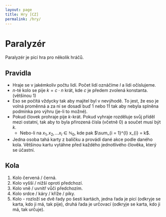 ```yaml
---
layout: page
title: Hry [CZ]
permalink: /hry/
---
```


# Paralyzér

Paralyzér je picí hra pro několik hráčů.

## Pravidla

- Hraje se v jakémkoliv počtu lidí. Počet lidí oznáčíme $l$ a lidi očíslujeme.
- $n$-té kolo se pije $k = c \cdot n$ krát, kde $c$ je předem zvolená konstanta. (většinou 1)
- Eso se počítá vždycky tak aby majitel byl v nevýhodě. To jest, že eso je volná proměnná a za ní se dosadí buď 1 nebo 11 tak aby nebyla splněna podmínka pro výhru (je-li to možné).
- Pokud človek prohraje pije $k$-krát. Pokud vyhraje rozděluje svůj příděl mezi ostatní, tak aby to byla přirozená čísla (včetně 0) a součet musí být $k$.
	- Nebo-li na $x_{1}, x_{2}, \dots x_{l} \in \mathbb{N}_{0}$, kde pak $\sum_{i = 1}^{l} x_{i} = k$.
- Jedna osoba tahá karty z balíčku a provádí dané akce podle daného kola. Většinou kartu vytáhne před každého jednotlivého člověka, který se účastní.

## Kola

1. Kolo červená / černá.
2. Kolo vyšší / nižší oproti předchozí.
3. Kolo vně / uvnitř vůči předchozím.
4. Kolo srdce / káry / kříže / piky.
5. Kolo - rozloží se dvě řady po šesti kartách, jedna řada je picí (odkryje se karta, kdo ji má, tak pije), druhá řada je určovací (odkryje se karta, kdo ji má, tak určuje).
